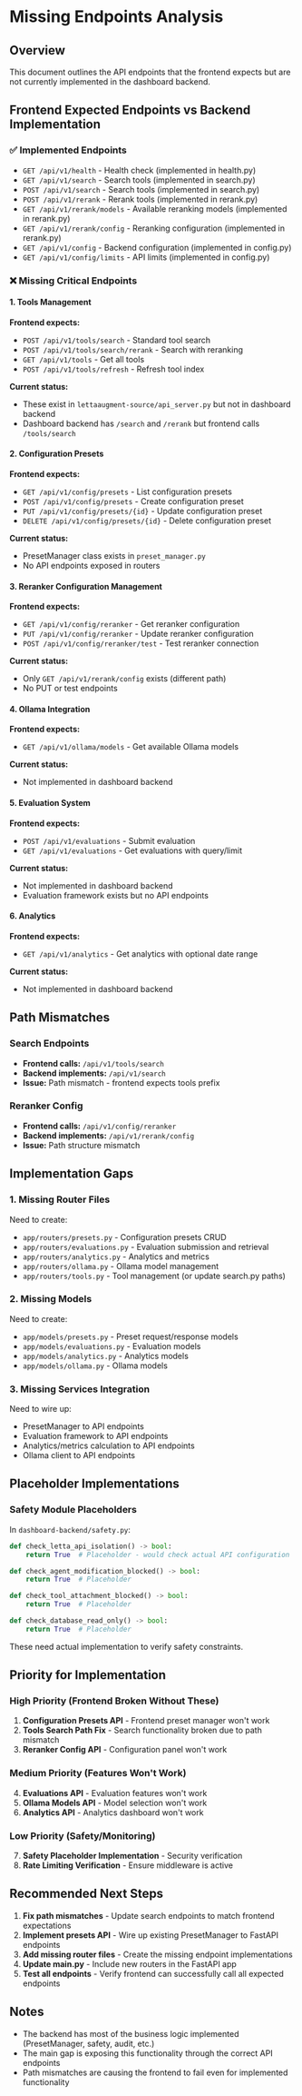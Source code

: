 # Missing Endpoints Analysis

## Overview
This document outlines the API endpoints that the frontend expects but are not currently implemented in the dashboard backend.

## Frontend Expected Endpoints vs Backend Implementation

### ✅ Implemented Endpoints
- `GET /api/v1/health` - Health check (implemented in health.py)
- `GET /api/v1/search` - Search tools (implemented in search.py)
- `POST /api/v1/search` - Search tools (implemented in search.py)
- `POST /api/v1/rerank` - Rerank tools (implemented in rerank.py)
- `GET /api/v1/rerank/models` - Available reranking models (implemented in rerank.py)
- `GET /api/v1/rerank/config` - Reranking configuration (implemented in rerank.py)
- `GET /api/v1/config` - Backend configuration (implemented in config.py)
- `GET /api/v1/config/limits` - API limits (implemented in config.py)

### ❌ Missing Critical Endpoints

#### 1. Tools Management
**Frontend expects:**
- `POST /api/v1/tools/search` - Standard tool search
- `POST /api/v1/tools/search/rerank` - Search with reranking
- `GET /api/v1/tools` - Get all tools
- `POST /api/v1/tools/refresh` - Refresh tool index

**Current status:** 
- These exist in `lettaaugment-source/api_server.py` but not in dashboard backend
- Dashboard backend has `/search` and `/rerank` but frontend calls `/tools/search`

#### 2. Configuration Presets
**Frontend expects:**
- `GET /api/v1/config/presets` - List configuration presets
- `POST /api/v1/config/presets` - Create configuration preset
- `PUT /api/v1/config/presets/{id}` - Update configuration preset
- `DELETE /api/v1/config/presets/{id}` - Delete configuration preset

**Current status:** 
- PresetManager class exists in `preset_manager.py`
- No API endpoints exposed in routers

#### 3. Reranker Configuration Management
**Frontend expects:**
- `GET /api/v1/config/reranker` - Get reranker configuration
- `PUT /api/v1/config/reranker` - Update reranker configuration
- `POST /api/v1/config/reranker/test` - Test reranker connection

**Current status:** 
- Only `GET /api/v1/rerank/config` exists (different path)
- No PUT or test endpoints

#### 4. Ollama Integration
**Frontend expects:**
- `GET /api/v1/ollama/models` - Get available Ollama models

**Current status:** 
- Not implemented in dashboard backend

#### 5. Evaluation System
**Frontend expects:**
- `POST /api/v1/evaluations` - Submit evaluation
- `GET /api/v1/evaluations` - Get evaluations with query/limit

**Current status:** 
- Not implemented in dashboard backend
- Evaluation framework exists but no API endpoints

#### 6. Analytics
**Frontend expects:**
- `GET /api/v1/analytics` - Get analytics with optional date range

**Current status:** 
- Not implemented in dashboard backend

## Path Mismatches

### Search Endpoints
- **Frontend calls:** `/api/v1/tools/search`
- **Backend implements:** `/api/v1/search`
- **Issue:** Path mismatch - frontend expects tools prefix

### Reranker Config
- **Frontend calls:** `/api/v1/config/reranker`
- **Backend implements:** `/api/v1/rerank/config`
- **Issue:** Path structure mismatch

## Implementation Gaps

### 1. Missing Router Files
Need to create:
- `app/routers/presets.py` - Configuration presets CRUD
- `app/routers/evaluations.py` - Evaluation submission and retrieval
- `app/routers/analytics.py` - Analytics and metrics
- `app/routers/ollama.py` - Ollama model management
- `app/routers/tools.py` - Tool management (or update search.py paths)

### 2. Missing Models
Need to create:
- `app/models/presets.py` - Preset request/response models
- `app/models/evaluations.py` - Evaluation models
- `app/models/analytics.py` - Analytics models
- `app/models/ollama.py` - Ollama models

### 3. Missing Services Integration
Need to wire up:
- PresetManager to API endpoints
- Evaluation framework to API endpoints
- Analytics/metrics calculation to API endpoints
- Ollama client to API endpoints

## Placeholder Implementations

### Safety Module Placeholders
In `dashboard-backend/safety.py`:
```python
def check_letta_api_isolation() -> bool:
    return True  # Placeholder - would check actual API configuration

def check_agent_modification_blocked() -> bool:
    return True  # Placeholder

def check_tool_attachment_blocked() -> bool:
    return True  # Placeholder

def check_database_read_only() -> bool:
    return True  # Placeholder
```

These need actual implementation to verify safety constraints.

## Priority for Implementation

### High Priority (Frontend Broken Without These)
1. **Configuration Presets API** - Frontend preset manager won't work
2. **Tools Search Path Fix** - Search functionality broken due to path mismatch
3. **Reranker Config API** - Configuration panel won't work

### Medium Priority (Features Won't Work)
4. **Evaluations API** - Evaluation features won't work
5. **Ollama Models API** - Model selection won't work
6. **Analytics API** - Analytics dashboard won't work

### Low Priority (Safety/Monitoring)
7. **Safety Placeholder Implementation** - Security verification
8. **Rate Limiting Verification** - Ensure middleware is active

## Recommended Next Steps

1. **Fix path mismatches** - Update search endpoints to match frontend expectations
2. **Implement presets API** - Wire up existing PresetManager to FastAPI endpoints
3. **Add missing router files** - Create the missing endpoint implementations
4. **Update main.py** - Include new routers in the FastAPI app
5. **Test all endpoints** - Verify frontend can successfully call all expected endpoints

## Notes

- The backend has most of the business logic implemented (PresetManager, safety, audit, etc.)
- The main gap is exposing this functionality through the correct API endpoints
- Path mismatches are causing the frontend to fail even for implemented functionality

